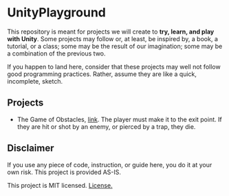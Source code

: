 # UnityPlayground
This repository is meant for projects we will create to **try, learn, and play with Unity**.
Some projects may follow or, at least, be inspired by, a book, a tutorial, or a class; some
may be the result of our imagination; some may be a combination of the previous two.


If you happen to land here, consider that these projects may well not follow good
programming practices. Rather, assume they are like a quick, incomplete, sketch.

## Projects
- The Game of Obstacles, [link](https://github.com/tlundgren/unity_playground/blob/Projects/GameOfObstacles/readme.md).
The player must make it to the exit point. If they are hit or shot by an enemy, or pierced by a trap, they die.


## Disclaimer
If you use any piece of code, instruction, or guide here, you do it at your own risk.
This project is provided AS-IS.


This project is MIT licensed. [License.](license)